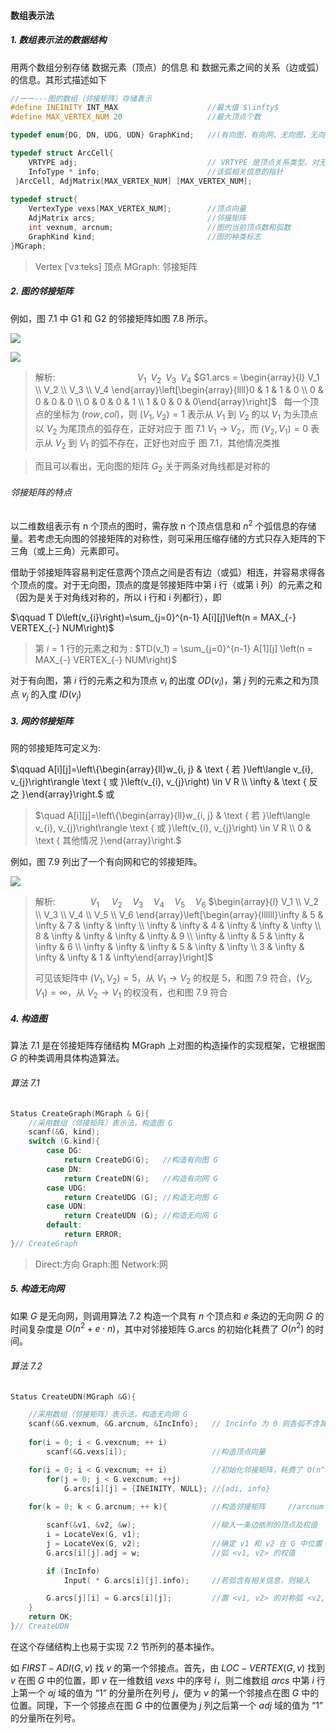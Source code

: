 
#### 数组表示法

##### 1. 数组表示法的数据结构

用两个数组分别存储 数据元素（顶点）的信息 和 数据元素之间的关系（边或弧）的信息。其形式描述如下

```cpp
//ーー---图的数组（邻接矩阵）存储表示 
#define INEINITY INT_MAX                    //最大值 $\infty$ 
#define MAX_VERTEX_NUM 20                   //最大顶点个数

typedef enum{DG, DN, UDG, UDN} GraphKind;   //(有向图，有向网，无向图，无向网)

typedef struct ArcCell{
    VRTYPE adj;                             // VRTYPE 是顶点关系类型。对无权图，用 1 或 0   //表示相邻否；对带权图，则为权值类型。
    InfoType * info;                        //该弧相关信息的指针
 }ArcCell, AdjMatrix[MAX_VERTEX_NUM] [MAX_VERTEX_NUM];
 
typedef struct{
    VertexType vexs[MAX_VERTEX_NUM];        //顶点向量
    AdjMatrix arcs;                         //邻接矩阵
    int vexnum, arcnum;                     //图的当前顶点数和弧数
    GraphKind kind;                         //图的种类标志
}MGraph;
```

> Vertex [ˈvɜːteks] 顶点    MGraph: 邻接矩阵

##### 2. 图的邻接矩阵

例如，图 7.1 中 G1 和 G2 的邻接矩阵如图 7.8 所示。

![](https://gitee.com/mayundaze/img_bed/raw/master/20200702105837.png)

![](https://gitee.com/mayundaze/img_bed/raw/master/20200702112935.png)

> 解析:
> $\qquad\qquad\qquad\qquad V_1 \;\; V_2 \;\; V_3 \;\; V_4$
> $G1.arcs = \begin{array}{l}
V_1 \\
V_2 \\
V_3 \\
V_4
\end{array}\left[\begin{array}{llll}0 & 1 & 1 & 0 \\ 0 & 0 & 0 & 0 \\ 0 & 0 & 0 & 1 \\ 1 & 0 & 0 & 0\end{array}\right]$
> $\;$
> 每一个顶点的坐标为 $(row,col)$，则 $(V_1,V_2) = 1$ 表示从 $V_1$ 到 $V_2$ 的以 $V_1$ 为头顶点以 $V_2$ 为尾顶点的弧存在，正好对应于 图 7.1 $V_1 \rightarrow V_2$，而 $(V_2,V_1) = 0$ 表示从 $V_2$ 到 $V_1$ 的弧不存在，正好也对应于 图 7.1，其他情况类推

> 而且可以看出，无向图的矩阵 $G_2$ 关于两条对角线都是对称的

###### 邻接矩阵的特点

以二维数组表示有 n 个顶点的图时，需存放 n 个顶点信息和 $n^2$ 个弧信息的存储量。若考虑无向图的邻接矩阵的对称性，则可采用压缩存储的方式只存入矩阵的下三角（或上三角）元素即可。

借助于邻接矩阵容易判定任意两个顶点之间是否有边（或弧）相连，并容易求得各个顶点的度。对于无向图，顶点的度是邻接矩阵中第 i 行（或第 i 列）的元素之和（因为是关于对角线对称的，所以 i 行和 i 列都行），即

$\qquad T D\left(v_{i}\right)=\sum_{j=0}^{n-1} A[i][j]\left(n = MAX_{-} VERTEX_{-} NUM\right)$

> 第 $i = 1$ 行的元素之和为 : $TD(v_1) = \sum_{j=0}^{n-1} A[1][j] \left(n = MAX_{-} VERTEX_{-} NUM\right)$

对于有向图，第 $i$ 行的元素之和为顶点 $v_i$ 的出度 $OD(v_i)$，第 $j$ 列的元素之和为顶点 $v_j$ 的入度 $ID(v_j)$

##### 3. 网的邻接矩阵

网的邻接矩阵可定义为:

$\qquad A[i][j]=\left\{\begin{array}{ll}w_{i, j} & \text { 若 }\left\langle v_{i}, v_{j}\right\rangle \text { 或 }\left(v_{i}, v_{j}\right) \in V R \\ \infty & \text { 反之 }\end{array}\right.$
或
> $\quad A[i][j]=\left\{\begin{array}{ll}w_{i, j} & \text { 若 }\left\langle v_{i}, v_{j}\right\rangle \text { 或 }\left(v_{i}, v_{j}\right) \in V R \\ 0 & \text { 其他情况 }\end{array}\right.$
> $\;$

例如，图 7.9 列出了一个有向网和它的邻接矩阵。

![](https://gitee.com/mayundaze/img_bed/raw/master/20200702132921.png)

> 解析:
> $\qquad\quad\; V_1 \quad\; V_2 \quad V_3 \quad V_4 \quad V_5 \quad V_6$
> $\begin{array}{l}
V_1 \\
V_2 \\
V_3 \\
V_4 \\
V_5 \\
V_6
\end{array}\left[\begin{array}{llllll}\infty & 5 & \infty & 7 & \infty & \infty \\ \infty & \infty & 4 & \infty & \infty & \infty \\ 8 & \infty & \infty & \infty & \infty & 9 \\ \infty & \infty & 5 & \infty & \infty & 6 \\ \infty & \infty & \infty & 5 & \infty & \infty \\ 3 & \infty & \infty & \infty & 1 & \infty\end{array}\right]$
>
> 可见该矩阵中 $(V_1,V_2) = 5$，从 $V_1 \rightarrow V_2$ 的权是 5，和图 7.9 符合，$(V_2,V_1) = \infty$，从 $V_2 \rightarrow V_1$ 的权没有，也和图 7.9 符合
> $\;$

##### 4. 构造图

算法 7.1 是在邻接矩阵存储结构 MGraph 上对图的构造操作的实现框架，它根据图 $G$ 的种类调用具体构造算法。

###### 算法 7.1

```cpp
Status CreateGraph(MGraph & G){
    //采用数组（邻接矩阵）表示法，构造图 G 
    scanf(&G, kind); 
    switch (G.kind){
        case DG: 
            return CreateDG(G);   //构造有向图 G 
        case DN: 
            return CreateDN(G);   //构造有向网 G 
        case UDG: 
            return CreateUDG (G); //构造无向图 G 
        case UDN: 
            return CreateUDN (G); //构造无向网 G 
        default: 
            return ERROR;
}// CreateGraph
```

> Direct:方向      Graph:图      Network:网

##### 5. 构造无向网

如果 $G$ 是无向网，则调用算法 7.2 构造一个具有 $n$ 个顶点和 $e$ 条边的无向网 $G$ 的时间复杂度是 $O\left(n^{2}+e \cdot n\right)$，其中对邻接矩阵 G.arcs 的初始化耗费了 $O\left(n^{2}\right)$ 的时间。

###### 算法 7.2

```cpp
Status CreateUDN(MGraph &G){

    //采用数组（邻接矩阵）表示法，构造无向网 G
    scanf(&G.vexnum, &G.arcnum, &IncInfo);   // Incinfo 为 0 则各弧不含其他信息 
    
    for(i = 0; i < G.vexcnum; ++ i) 
        scanf(&G.vexs[i]);                   //构造顶点向量

    for(i = 0; i < G.vexcnum; ++ i)          //初始化邻接矩阵，耗费了 O(n^2) 的时间
        for(j = 0; j < G.vexcnum; ++j) 
            G.arcs[i][j] = {INEINITY, NULL}; //{adi, info} 
    
    for(k = 0; k < G.arcnum; ++ k){          //构造邻接矩阵     //arcnum : 弧度数，即 e 条边

        scanf(&v1, &v2, &w);                 //输入一条边依附的顶点及权值
        i = LocateVex(G, v1); 
        j = LocateVex(G, v2);                //确定 v1 和 v2 在 G 中位置
        G.arcs[i][j].adj = w;                //弧 <v1, v2> 的权值

        if (IncInfo) 
            Input( * G.arcs[i][j].info);     //若弧含有相关信息，则输入

        G.arcs[j][i] = G.arcs[i][j];         //置 <v1, v2> 的对称弧 <v2, v1> //为对称元素也赋值
    }
    return OK;
}// CreateUDN
```

在这个存储结构上也易于实现 7.2 节所列的基本操作。

如 $FIRST-ADI(G,v)$ 找 $v$ 的第一个邻接点。首先，由 $LOC-VERTEX(G,v)$ 找到 $v$ 在图 $G$ 中的位置，即 $v$ 在一维数组 $vexs$ 中的序号 $i$，则二维数组 $arcs$ 中第 $i$ 行上第一个 $aj$ 域的值为 “1” 的分量所在列号 $j$，便为 $v$ 的第一个邻接点在图 $G$ 中的位置。同理，下一个邻接点在图 $G$ 中的位置便为 $j$ 列之后第一个 $adj$ 域的值为 “1” 的分量所在列号。
